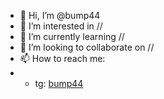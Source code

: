 - 👋 Hi, I’m @bump44
- 👀 I’m interested in \/\/
- 🌱 I’m currently learning \/\/
- 💞️ I’m looking to collaborate on \/\/
- 📫 How to reach me:
-  - tg: [bump44](https://t.me/bump44)

<!---
bump44/bump44 is a ✨ special ✨ repository because its `README.md` (this file) appears on your GitHub profile.
You can click the Preview link to take a look at your changes.
--->
